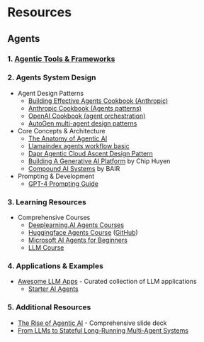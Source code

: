 # Resources 
## Agents 
### 1. [Agentic Tools & Frameworks](./Agents/stack-tools.md#top-agentic-system-frameworks)
### 2. Agents System Design
- Agent Design Patterns
    - [Building Effective Agents Cookbook (Anthropic)](https://www.anthropic.com/engineering/building-effective-agents)
    - [Anthropic Cookbook (Agents patterns)](https://github.com/anthropics/anthropic-cookbook/tree/main/patterns/agents)
    - [OpenAI Cookbook (agent orchestration)](https://cookbook.openai.com/examples/orchestrating_agents)
    - [AutoGen multi-agent design patterns](https://microsoft.github.io/autogen/stable/user-guide/core-user-guide/design-patterns/intro.html)
- Core Concepts & Architecture
    - [The Anatomy of Agentic AI](https://dr-arsanjani.medium.com/the-anatomy-of-agentic-ai-0ae7d243d13c)
    - [Llamaindex agents workflow basic](https://docs.llamaindex.ai/en/stable/examples/agent/agent_workflow_basic/)
    - [Dapr Agentic Cloud Ascent Design Pattern](https://github.com/panaversity/learn-agentic-ai/blob/main/comprehensive_guide_daca.md)
    - [Building A Generative AI Platform](https://huyenchip.com/2024/07/25/genai-platform.html#step_1_enhance_context) by Chip Huyen
    - [Compound AI Systems](https://bair.berkeley.edu/blog/2024/02/18/compound-ai-systems/) by BAIR
- Prompting & Development
    - [GPT-4 Prompting Guide](https://cookbook.openai.com/examples/gpt4-1_prompting_guide)

### 3. Learning Resources
- Comprehensive Courses
    - [Deeplearning.AI Agents Courses](https://www.deeplearning.ai/courses/?courses_date_desc%5BrefinementList%5D%5Btopic%5D%5B0%5D=Agents&courses_date_desc%5Bpage%5D=2)
    - [Huggingface Agents Course](https://huggingface.co/learn/agents-course/) ([GitHub](https://github.com/huggingface/agents-course))
    - [Microsoft AI Agents for Beginners](https://github.com/microsoft/ai-agents-for-beginners)
    - [LLM Course](https://github.com/mlabonne/llm-course)

### 4. Applications & Examples
- [Awesome LLM Apps](https://github.com/Shubhamsaboo/awesome-llm-apps) - Curated collection of LLM applications
    - [Starter AI Agents](https://github.com/Shubhamsaboo/awesome-llm-apps/tree/main/starter_ai_agents)

### 5. Additional Resources
- [The Rise of Agentic AI](https://docs.google.com/presentation/d/1VNFGsCYMDT1VTe8W1wxFbmAwYsJ1I0Y-6CnTvuCEn98/edit#slide=id.g4dfce81f19_0_45) - Comprehensive slide deck
- [From LLMs to Stateful Long-Running Multi-Agent Systems](https://github.com/panaversity/learn-agentic-ai/blob/main/-01_lets_get_started/03_from_llms_to_stateful_long_runningl_multi_agents/01_what_are_multi_agent_systems.md)
